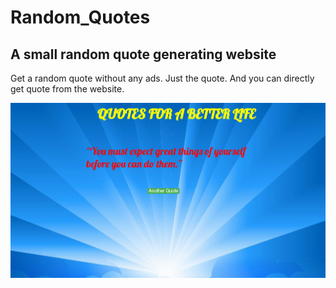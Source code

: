 # Random_Quotes
## A small random quote generating website

Get a random quote without any ads. Just the quote. And you can directly get quote from the website. 


![Screenshot](./Screenshot.PNG)
